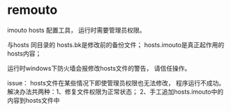 remouto
=======

imouto hosts 配置工具， 运行时需要管理员权限。 

与hosts 同目录的 hosts.bk是修改前的备份文件； hosts.imouto是真正起作用的hosts内容；

运行时windows下防火墙会报修改hosts文件的警告， 请信任操作。

issue：
  hosts文件在某些情况下即使管理员权限也无法修改， 程序运行不成功。 解决办法共两种：1、修复文件权限为正常状态； 2、手工追加hosts.imouto中的内容到hosts文件中
